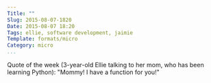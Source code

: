 ```yaml
---
Title: ""
Slug: 2015-08-07-1820
Date: 2015-08-07 18:20
Tags: ellie, software development, jaimie
Template: formats/micro
Category: micro
...
```


Quote of the week (3-year-old Ellie talking to her mom, who has been learning
Python): "Mommy! I have a function for you!"

